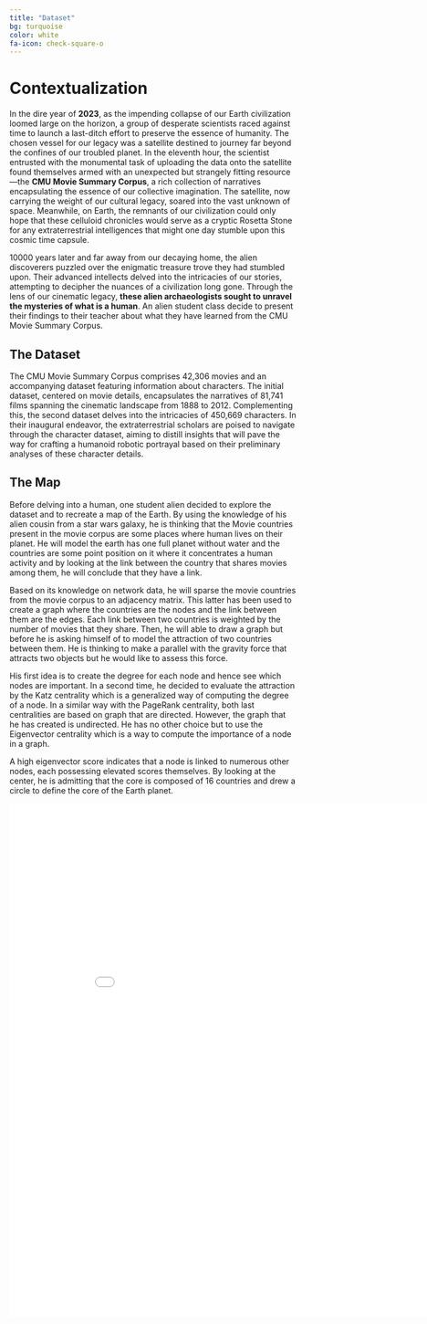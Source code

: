 ```yaml
---
title: "Dataset"
bg: turquoise
color: white
fa-icon: check-square-o
---
```


# Contextualization

<!-- pour la conclusion -->
<!-- December 2023, 19th, 11:23 AM. Voyager 1 is not responding. After 46 years of loyal service, this probe is now lost in space. At this day, it is the furthest object ever created by humans. It is 2.436563e+10km away from Earth. On-board, scientist let a message for the aliens that will find it. This message is a gold-plated audio-visual disc. It contains few symbols, images and sounds that are supposed to represent our world. -->

In the dire year of **2023**, as the impending collapse of our Earth civilization loomed large on the horizon, a group of desperate scientists raced against time to launch a last-ditch effort to preserve the essence of humanity. The chosen vessel for our legacy was a satellite destined to journey far beyond the confines of our troubled planet. In the eleventh hour, the scientist entrusted with the monumental task of uploading the data onto the satellite found themselves armed with an unexpected but strangely fitting resource—the **CMU Movie Summary Corpus**, a rich collection of narratives encapsulating the essence of our collective imagination. The satellite, now carrying the weight of our cultural legacy, soared into the vast unknown of space. Meanwhile, on Earth, the remnants of our civilization could only hope that these celluloid chronicles would serve as a cryptic Rosetta Stone for any extraterrestrial intelligences that might one day stumble upon this cosmic time capsule. 

10000 years later and far away from our decaying home, the alien discoverers puzzled over the enigmatic treasure trove they had stumbled upon. Their advanced intellects delved into the intricacies of our stories, attempting to decipher the nuances of a civilization long gone. Through the lens of our cinematic legacy, **these alien archaeologists sought to unravel the mysteries of what is a human**. An alien student class decide to present their findings to their teacher about what they have learned from the CMU Movie Summary Corpus.

## The Dataset

The CMU Movie Summary Corpus comprises 42,306 movies and an accompanying dataset featuring information about characters. The initial dataset, centered on movie details, encapsulates the narratives of 81,741 films spanning the cinematic landscape from 1888 to 2012. Complementing this, the second dataset delves into the intricacies of 450,669 characters. In their inaugural endeavor, the extraterrestrial scholars are poised to navigate through the character dataset, aiming to distill insights that will pave the way for crafting a humanoid robotic portrayal based on their preliminary analyses of these character details.

## The Map

Before delving into a human, one student alien decided to explore the dataset and to recreate a map of the Earth. By using the knowledge of his alien cousin from a star wars galaxy, he is thinking that the Movie countries present in the movie corpus are some places where human lives on their planet. He will model the earth has one full planet without water and the countries are some point position on it where it concentrates a human activity and by looking at the link between the country that shares movies among them, he will conclude that they have a link.

Based on its knowledge on network data, he will sparse the movie countries from the movie corpus to an adjacency matrix. This latter has been used to create a graph where the countries are the nodes and the link between them are the edges. Each link between two countries is weighted by the number of movies that they share. Then, he will able to draw a graph but before he is asking himself of to model the attraction of two countries between them. He is thinking to make a parallel with the gravity force that attracts two objects but he would like to assess this force.

His first idea is to create the degree for each node and hence see which nodes are important. In a second time, he decided to evaluate the attraction by the Katz centrality which is a generalized way of computing the degree of a node. In a similar way with the PageRank centrality, both last centralities are based on graph that are directed. However, the graph that he has created is undirected. He has no other choice but to use the Eigenvector centrality which is a way to compute the importance of a node in a graph.

A high eigenvector score indicates that a node is linked to numerous other nodes, each possessing elevated scores themselves. By looking at the center, he is admitting that the core is composed of 16 countries and drew a circle to define the core of the Earth planet.

<iframe src="img/html/network_countries.html" width="900" height="900" frameborder="0" style="border:0;"></iframe>
